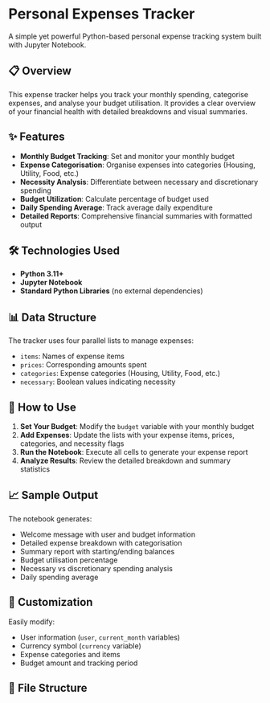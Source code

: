 # Personal Expenses Tracker

A simple yet powerful Python-based personal expense tracking system built with Jupyter Notebook.

## 📋 Overview

This expense tracker helps you track your monthly spending, categorise expenses, and analyse your budget utilisation. It provides a clear overview of your financial health with detailed breakdowns and visual summaries.

## ✨ Features

- **Monthly Budget Tracking**: Set and monitor your monthly budget
- **Expense Categorisation**: Organise expenses into categories (Housing, Utility, Food, etc.)
- **Necessity Analysis**: Differentiate between necessary and discretionary spending
- **Budget Utilization**: Calculate percentage of budget used
- **Daily Spending Average**: Track average daily expenditure
- **Detailed Reports**: Comprehensive financial summaries with formatted output

## 🛠️ Technologies Used

- **Python 3.11+**
- **Jupyter Notebook**
- **Standard Python Libraries** (no external dependencies)

## 📊 Data Structure

The tracker uses four parallel lists to manage expenses:
- `items`: Names of expense items
- `prices`: Corresponding amounts spent
- `categories`: Expense categories (Housing, Utility, Food, etc.)
- `necessary`: Boolean values indicating necessity

## 🚀 How to Use

1. **Set Your Budget**: Modify the `budget` variable with your monthly budget
2. **Add Expenses**: Update the lists with your expense items, prices, categories, and necessity flags
3. **Run the Notebook**: Execute all cells to generate your expense report
4. **Analyze Results**: Review the detailed breakdown and summary statistics

## 📈 Sample Output

The notebook generates:
- Welcome message with user and budget information
- Detailed expense breakdown with categorisation
- Summary report with starting/ending balances
- Budget utilisation percentage
- Necessary vs discretionary spending analysis
- Daily spending average

## 🔧 Customization

Easily modify:
- User information (`user`, `current_month` variables)
- Currency symbol (`currency` variable)
- Expense categories and items
- Budget amount and tracking period

## 📁 File Structure

